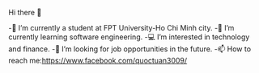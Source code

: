  Hi there 👋

 -💼  I’m currently a student at FPT University-Ho Chi Minh city.
 -🌱  I’m currently learning software engineering.
 -💻  I’m interested in technology and finance.
 -🤔  I’m looking for job opportunities in the future.
 -📫  How to reach me:https://www.facebook.com/quoctuan3009/

